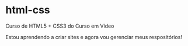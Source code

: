 # html-css
 Curso de HTML5 + CSS3 do Curso em Vídeo

 Estou aprendendo a criar sites e agora vou gerenciar meus respositórios!
